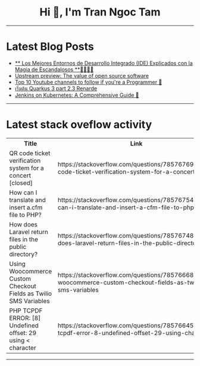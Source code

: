 <h1 align="center">Hi 👋, I'm Tran Ngoc Tam</h1>

---

# Latest Blog Posts 
<!-- BLOG-POST-LIST:START -->
- [** Los Mejores Entornos de Desarrollo Integrado &lpar;IDE&rpar; Explicados con la Magia de Escandalosos **🐻‍❄️🐼🐻](https://dev.to/orlidev/-los-mejores-entornos-de-desarrollo-integrado-ide-explicados-con-la-magia-de-escandalosos--m07)
- [Upstream preview: The value of open source software](https://dev.to/tidelift/upstream-preview-the-value-of-open-source-software-2pfm)
- [Top 10 Youtube channels to follow if you&#39;re a Programmer 🚀](https://dev.to/prathamjagga/top-10-youtube-channels-to-follow-if-youre-a-programmer-28c8)
- [เริ่มต้น Quarkus 3 part 2.3 Renarde](https://dev.to/pramoth/erimtn-quarkus-3-part-23-renarde-2bgd)
- [Jenkins on Kubernetes: A Comprehensive Guide 🚀](https://dev.to/tungbq/jenkins-on-kubernetes-a-comprehensive-guide-5d6a)
<!-- BLOG-POST-LIST:END -->

---

# Latest stack oveflow activity
<table>
  <tr><th>Title</th><th>Link</th></tr>
  <!-- STACKOVERFLOW:START --><tr><td>QR code ticket verification system for a concert [closed]</td><td>https://stackoverflow.com/questions/78576769/qr-code-ticket-verification-system-for-a-concert</td></tr><tr><td>How can I translate and insert a.cfm file to PHP?</td><td>https://stackoverflow.com/questions/78576754/how-can-i-translate-and-insert-a-cfm-file-to-php</td></tr><tr><td>How does Laravel return files in the public directory?</td><td>https://stackoverflow.com/questions/78576748/how-does-laravel-return-files-in-the-public-directory</td></tr><tr><td>Using Woocommerce Custom Checkout Fields as Twilio SMS Variables</td><td>https://stackoverflow.com/questions/78576668/using-woocommerce-custom-checkout-fields-as-twilio-sms-variables</td></tr><tr><td>PHP TCPDF ERROR: [8] Undefined offset: 29 using &lt; character</td><td>https://stackoverflow.com/questions/78576645/php-tcpdf-error-8-undefined-offset-29-using-character</td></tr><!-- STACKOVERFLOW:END -->
</table>

---


